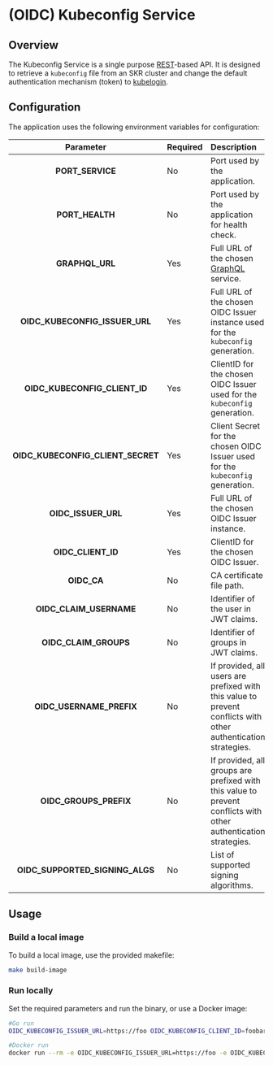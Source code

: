# (OIDC) Kubeconfig Service

## Overview

The Kubeconfig Service is a single purpose [REST](https://en.wikipedia.org/wiki/Representational_state_transfer)-based API. It is designed to retrieve a `kubeconfig` file from an SKR cluster and change the default authentication mechanism (token) to [kubelogin](https://github.com/int128/kubelogin).

## Configuration

The application uses the following environment variables for configuration:

| Parameter | Required | Description | Default value |
| :---: | :--- | :--- | :---: | 
| **PORT_SERVICE** | No | Port used by the application. | `8000` |
| **PORT_HEALTH** | No | Port used by the application for health check. | `9000` |
| **GRAPHQL_URL** | Yes | Full URL of the chosen [GraphQL](https://graphql.org/learn/) service. | `http://127.0.0.1:3000/graphql` |
| **OIDC_KUBECONFIG_ISSUER_URL** | Yes | Full URL of the chosen OIDC Issuer instance used for the `kubeconfig` generation. | None |
| **OIDC_KUBECONFIG_CLIENT_ID** | Yes | ClientID for the chosen OIDC Issuer used for the `kubeconfig` generation. | None |
| **OIDC_KUBECONFIG_CLIENT_SECRET** | Yes | Client Secret for the chosen OIDC Issuer used for the `kubeconfig` generation. | None |
| **OIDC_ISSUER_URL** | Yes | Full URL of the chosen OIDC Issuer instance. | None |
| **OIDC_CLIENT_ID** | Yes | ClientID for the chosen OIDC Issuer. | `""` |
| **OIDC_CA** | No | CA certificate file path. | None |
| **OIDC_CLAIM_USERNAME** | No | Identifier of the user in JWT claims. | `email` |
| **OIDC_CLAIM_GROUPS** | No | Identifier of groups in JWT claims. | `groups` |
| **OIDC_USERNAME_PREFIX** | No | If provided, all users are prefixed with this value to prevent conflicts with other authentication strategies. | None |
| **OIDC_GROUPS_PREFIX** | No | If provided, all groups are prefixed with this value to prevent conflicts with other authentication strategies. | None |
| **OIDC_SUPPORTED_SIGNING_ALGS** | No | List of supported signing algorithms. | `RS256` |

## Usage

### Build a local image

To build a local image, use the provided makefile: 

```bash
make build-image
```

### Run locally

Set the required parameters and run the binary, or use a Docker image:

```bash
#Go run
OIDC_KUBECONFIG_ISSUER_URL=https://foo OIDC_KUBECONFIG_CLIENT_ID=foobar OIDC_KUBECONFIG_CLIENT_SECRET=1234 OIDC_ISSUER_URL=https://dex.kyma.local OIDC_CLIENT_ID=compass-ui OIDC_CA=~/.minikube/ca.crt go run cmd/generator/main.go

#Docker run
docker run --rm -e OIDC_KUBECONFIG_ISSUER_URL=https://foo -e OIDC_KUBECONFIG_CLIENT_ID=foobar -e OIDC_KUBECONFIG_CLIENT_SECRET=1234 -e OIDC_ISSUER_URL=https://dex.kyma.local -e OIDC_CLIENT_ID=compass-ui -e OIDC_CA=~/.minikube/ca.crt kubeconfig-service
```
